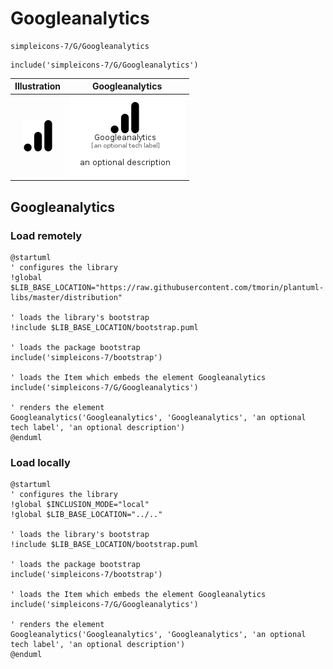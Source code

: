 # Googleanalytics


```text
simpleicons-7/G/Googleanalytics
```

```text
include('simpleicons-7/G/Googleanalytics')
```



| Illustration | Googleanalytics |
| :---: | :---: |
| ![illustration for Illustration](../../simpleicons-7/G/Googleanalytics.png) | ![illustration for Googleanalytics](../../simpleicons-7/G/Googleanalytics.Local.png) |




## Googleanalytics

### Load remotely
```plantuml
@startuml
' configures the library
!global $LIB_BASE_LOCATION="https://raw.githubusercontent.com/tmorin/plantuml-libs/master/distribution"

' loads the library's bootstrap
!include $LIB_BASE_LOCATION/bootstrap.puml

' loads the package bootstrap
include('simpleicons-7/bootstrap')

' loads the Item which embeds the element Googleanalytics
include('simpleicons-7/G/Googleanalytics')

' renders the element
Googleanalytics('Googleanalytics', 'Googleanalytics', 'an optional tech label', 'an optional description')
@enduml
```

### Load locally
```plantuml
@startuml
' configures the library
!global $INCLUSION_MODE="local"
!global $LIB_BASE_LOCATION="../.."

' loads the library's bootstrap
!include $LIB_BASE_LOCATION/bootstrap.puml

' loads the package bootstrap
include('simpleicons-7/bootstrap')

' loads the Item which embeds the element Googleanalytics
include('simpleicons-7/G/Googleanalytics')

' renders the element
Googleanalytics('Googleanalytics', 'Googleanalytics', 'an optional tech label', 'an optional description')
@enduml
```

